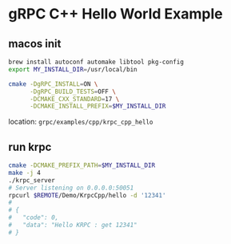 # gRPC C++ Hello World Example

## macos init

```bash
brew install autoconf automake libtool pkg-config
export MY_INSTALL_DIR=/usr/local/bin   

cmake -DgRPC_INSTALL=ON \
      -DgRPC_BUILD_TESTS=OFF \
      -DCMAKE_CXX_STANDARD=17 \
      -DCMAKE_INSTALL_PREFIX=$MY_INSTALL_DIR 

```

location: `grpc/examples/cpp/krpc_cpp_hello`

##  run krpc

```bash
cmake -DCMAKE_PREFIX_PATH=$MY_INSTALL_DIR
make -j 4
./krpc_server 
# Server listening on 0.0.0.0:50051
rpcurl $REMOTE/Demo/KrpcCpp/hello -d '12341'
# 
# {
#   "code": 0,
#   "data": "Hello KRPC : get 12341"
# }

```
